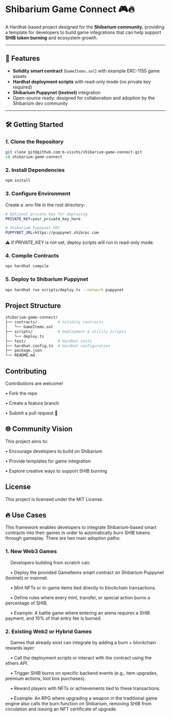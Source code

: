 # Shibarium Game Connect 🎮🔥

A Hardhat-based project designed for the **Shibarium community**, providing a template for developers to build game integrations that can help support **SHIB token burning** and ecosystem growth.  

---

## 🚀 Features
- **Solidity smart contract** (`GameItems.sol`) with example ERC-1155 game assets  
- **Hardhat deployment scripts** with read-only mode (no private key required)  
- **Shibarium Puppynet (testnet)** integration  
- Open-source ready: designed for collaboration and adoption by the Shibarium dev community  

---

## 🛠️ Getting Started

### 1. Clone the Repository
```bash
git clone git@github.com:b-vischi/shibarium-game-connect.git
cd shibarium-game-connect

```
### 2. Install Dependencies
```bash
npm install

```
### 3. Configure Environment
Create a .env file in the root directory:
```bash
# Optional private key for deploying
PRIVATE_KEY=your_private_key_here

# Shibarium Puppynet RPC
PUPPYNET_URL=https://puppynet.shibrpc.com

```
⚠️ If PRIVATE_KEY is not set, deploy scripts will run in read-only mode.

### 4. Compile Contracts
```bash
npx hardhat compile

```
### 5. Deploy to Shibarium Puppynet
```bash
npx hardhat run scripts/deploy.ts --network puppynet

```
## Project Structure
```bash
shibarium-game-connect/
├── contracts/         # Solidity contracts
│   └── GameItems.sol
├── scripts/           # Deployment & utility scripts
│   └── deploy.ts
├── test/              # Hardhat tests
├── hardhat.config.ts  # Hardhat configuration
├── package.json
└── README.md

```
## Contributing
Contributions are welcome!

• Fork the repo

• Create a feature branch

• Submit a pull request 🚀

## 🌐 Community Vision
This project aims to:

• Encourage developers to build on Shibarium

• Provide templates for game integration

• Explore creative ways to support SHIB burning

## License
This project is licensed under the MIT License.

## 🔥 Use Cases

This framework enables developers to integrate Shibarium-based smart contracts into their games in order to automatically burn SHIB tokens through gameplay.
There are two main adoption paths:

### 1. New Web3 Games

&nbsp;&nbsp;&nbsp;&nbsp;Developers building from scratch can:

  &nbsp;&nbsp;&nbsp;&nbsp;• Deploy the provided GameItems smart contract on Shibarium Puppynet (testnet) or mainnet.

  &nbsp;&nbsp;&nbsp;&nbsp;• Mint NFTs or in-game items tied directly to blockchain transactions.

  &nbsp;&nbsp;&nbsp;&nbsp;• Define rules where every mint, transfer, or special action burns a percentage of SHIB.

  &nbsp;&nbsp;&nbsp;&nbsp;• Example: A battle game where entering an arena requires a SHIB payment, and 10% of that entry fee is burned.

### 2. Existing Web2 or Hybrid Games

  &nbsp;&nbsp;&nbsp;&nbsp;Games that already exist can integrate by adding a burn + blockchain rewards layer:

  &nbsp;&nbsp;&nbsp;&nbsp;• Call the deployment scripts or interact with the contract using the ethers API.

  &nbsp;&nbsp;&nbsp;&nbsp;• Trigger SHIB burns on specific backend events (e.g., item upgrades, premium actions, loot box purchases).

  &nbsp;&nbsp;&nbsp;&nbsp;• Reward players with NFTs or achievements tied to these transactions.

  &nbsp;&nbsp;&nbsp;&nbsp;• Example: An RPG where upgrading a weapon in the traditional game engine also calls the burn function on Shibarium, removing SHIB from circulation and issuing an NFT certificate of upgrade.
